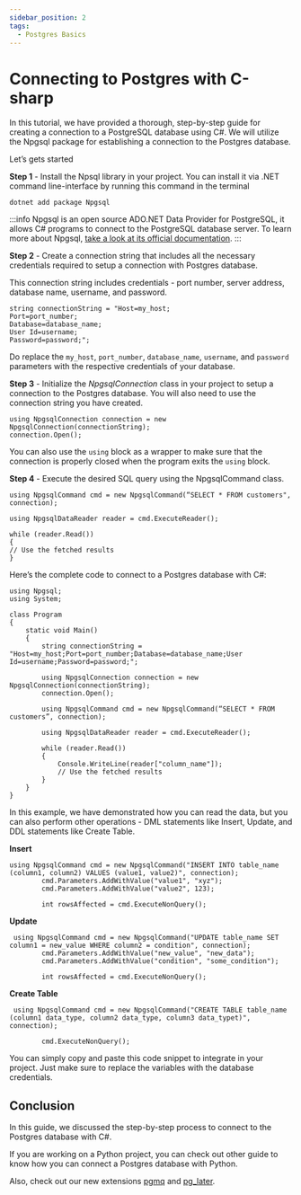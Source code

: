 ```yaml
---
sidebar_position: 2
tags:
  - Postgres Basics
---
```


# Connecting to Postgres with C-sharp

In this tutorial, we have provided a thorough, step-by-step guide for creating a connection to a PostgreSQL database using C#. We will utilize the Npgsql package for establishing a connection to the Postgres database.

Let’s gets started

**Step 1** - Install the Npsql library in your project. You can install it via .NET command line-interface by running this command in the terminal

```
dotnet add package Npgsql
```

:::info
Npgsql is an open source ADO.NET Data Provider for PostgreSQL, it allows C# programs to connect to the PostgreSQL database server. To learn more about Npgsql, [take a look at its official documentation](https://www.npgsql.org/index.html).
:::

**Step 2** - Create a connection string that includes all the necessary credentials required to setup a connection with Postgres database.

This connection string includes credentials - port number, server address, database name, username, and password.

```
string connectionString = "Host=my_host;
Port=port_number;
Database=database_name;
User Id=username;
Password=password;";
```

Do replace the `my_host`, `port_number`, `database_name`, `username`, and `password` parameters with the respective credentials of your database.

**Step 3** - Initialize the _NpgsqlConnection_ class in your project to setup a connection to the Postgres database. You will also need to use the connection string you have created.

```
using NpgsqlConnection connection = new NpgsqlConnection(connectionString);
connection.Open();
```

You can also use the `using` block as a wrapper to make sure that the connection is properly closed when the program exits the `using` block.

**Step 4** - Execute the desired SQL query using the NpgsqlCommand class.

```
using NpgsqlCommand cmd = new NpgsqlCommand(“SELECT * FROM customers", connection);

using NpgsqlDataReader reader = cmd.ExecuteReader();

while (reader.Read())
{
// Use the fetched results
}
```

Here’s the complete code to connect to a Postgres database with C#:

```
using Npgsql;
using System;

class Program
{
    static void Main()
    {
        string connectionString = "Host=my_host;Port=port_number;Database=database_name;User Id=username;Password=password;";

        using NpgsqlConnection connection = new NpgsqlConnection(connectionString);
        connection.Open();

        using NpgsqlCommand cmd = new NpgsqlCommand(“SELECT * FROM customers”, connection);

        using NpgsqlDataReader reader = cmd.ExecuteReader();

        while (reader.Read())
        {
            Console.WriteLine(reader["column_name"]);
            // Use the fetched results
        }
    }
}

```

In this example, we have demonstrated how you can read the data, but you can also perform other operations - DML statements like Insert, Update, and DDL statements like Create Table.

**Insert**

```
using NpgsqlCommand cmd = new NpgsqlCommand("INSERT INTO table_name (column1, column2) VALUES (value1, value2)", connection);
        cmd.Parameters.AddWithValue("value1", "xyz");
        cmd.Parameters.AddWithValue("value2", 123);

        int rowsAffected = cmd.ExecuteNonQuery();
```

**Update**

```
 using NpgsqlCommand cmd = new NpgsqlCommand("UPDATE table_name SET column1 = new_value WHERE column2 = condition", connection);
        cmd.Parameters.AddWithValue("new_value", "new_data");
        cmd.Parameters.AddWithValue("condition", "some_condition");

        int rowsAffected = cmd.ExecuteNonQuery();
```

**Create Table**

```
 using NpgsqlCommand cmd = new NpgsqlCommand("CREATE TABLE table_name (column1 data_type, column2 data_type, column3 data_typet)", connection);

        cmd.ExecuteNonQuery();

```

You can simply copy and paste this code snippet to integrate in your project. Just make sure to replace the variables with the database credentials.

## Conclusion

In this guide, we discussed the step-by-step process to connect to the Postgres database with C#.

If you are working on a Python project, you can check out other guide to know how you can connect a Postgres database with Python.

Also, check out our new extensions [pgmq](https://tembo.io/blog/introducing-pgmq) and [pg_later](https://tembo.io/blog/introducing-pg-later).
